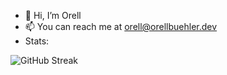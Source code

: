 - 👋 Hi, I’m Orell
- 📫 You can reach me at [orell@orellbuehler.dev](mailto:orell@orellbuehler.dev)
- Stats:

![GitHub Streak](https://github-streak.orellbuehler.dev?user=OrellBuehler&theme=github-dark-dimmed&hide_border=true&exclude_days=Sun%2CSat)
